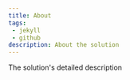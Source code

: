 ```yaml
---
title: About
tags: 
 - jekyll
 - github
description: About the solution
---
```


The solution's detailed description